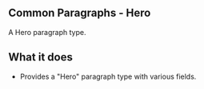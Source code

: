 ## Common Paragraphs - Hero

A Hero paragraph type.

## What it does

- Provides a "Hero" paragraph type with various fields.
